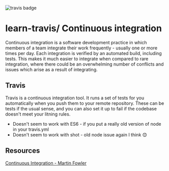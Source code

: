 ![travis badge](https://travis-ci.org/dangerdak/learn-travis.svg?branch=master)
# learn-travis/ Continuous integration

Continuous integration is a software development practice in which members of
a team integrate their work frequently - usually one or more times per day.
Each integration is verified by an automated build, including tests. This makes
it much easier to integrate when compared to rare integration, where there
could be an overwhelming number of conflicts and issues which arise as a result
of integrating.

## Travis
Travis is a continuous integration tool. It runs a set of tests for you
automatically when you push them to your remote repository. These can be tests
if the usual sense, and you can also set it up to fail if the codebase doesn't
meet your litning rules.

* Doesn't seem to work with ES6 - if you put a really old version of node in
  your travis.yml
* Doesn't seem to work with shot - old node issue again I think :blush:

## Resources
[Continuous Integration - Martin
Fowler](https://www.martinfowler.com/articles/continuousIntegration.html)  

